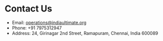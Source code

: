 # Contact Us

- Email: operations@indiaultimate.org
- Phone: +91 7975312947
- Address: 24, Girinagar 2nd Street, Ramapuram,
  Chennai, India 600089
